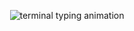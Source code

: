 <!-- Terminal-style typing (no emojis) -->
<p align="center">
  <img
    src="https://readme-typing-svg.demolab.com?font=Fira+Code&size=22&duration=2400&pause=700&color=00FF00&background=000000&center=true&vCenter=true&repeat=true&width=820&height=60&lines=C:%5CUsers%5CTahsinEfe%3E+whoami;Tahsin+Efe+Y%C4%B1lmaz;C:%5CUsers%5CTahsinEfe%3E+projects;EventSphere+%7C+RouteWiseTMS+%7C+IT+Support+System;C:%5CUsers%5CTahsinEfe%3E+stack;C%23+%7C+.NET+%7C+Java+%7C+Spring+Boot+%7C+Swift"
    alt="terminal typing animation"
  />
</p>
